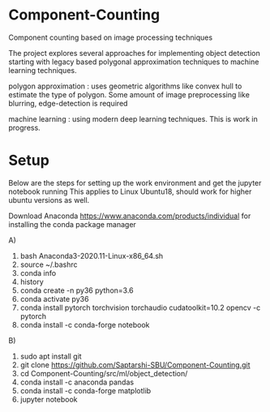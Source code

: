 # Component-Counting
Component counting based on image processing techniques

The project explores several approaches for implementing object detection
starting with legacy based polygonal approximation techniques to machine
learning techniques.

polygon approximation : uses geometric algorithms like convex hull to estimate
the type of polygon. Some amount of image preprocessing like blurring, edge-detection
is required

machine learning : using modern deep learning techniques. This is work in progress.

# Setup

Below are the steps for setting up the work environment and get the jupyter notebook running
This applies to Linux Ubuntu18, should work for higher ubuntu versions as well.

Download Anaconda https://www.anaconda.com/products/individual
for installing the conda package manager

A)
 1.  bash Anaconda3-2020.11-Linux-x86_64.sh
 2.  source ~/.bashrc
 3.  conda info
 4.  history
 5.  conda create -n py36 python=3.6
 6.  conda activate py36
 7.  conda install pytorch torchvision torchaudio cudatoolkit=10.2 opencv -c pytorch
 8.  conda install -c conda-forge notebook

B)
 1. sudo apt install git
 2. git clone https://github.com/Saptarshi-SBU/Component-Counting.git
 3. cd Component-Counting/src/ml/object_detection/
 4. conda install -c anaconda pandas
 6. conda install -c conda-forge matplotlib
 7. jupyter notebook
